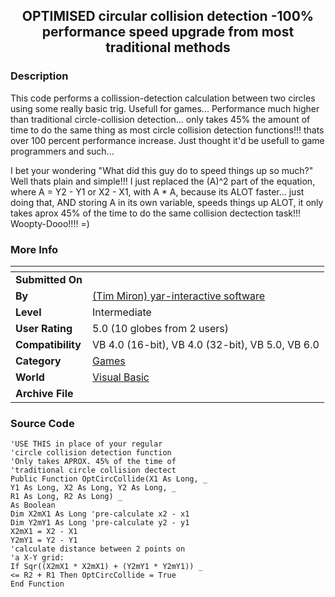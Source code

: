 ﻿<div align="center">

## OPTIMISED circular collision detection \-100% performance speed upgrade from most traditional methods


</div>

### Description

This code performs a collission-detection calculation between two circles using some really basic trig. Usefull for games... Performance much higher than traditional circle-collision detection... only takes 45% the amount of time to do the same thing as most circle collision detection functions!!! thats over 100 percent performance increase. Just thought it'd be usefull to game programmers and such...

I bet your wondering "What did this guy do to speed things up so much?" Well thats plain and simple!!! I just replaced the (A)^2 part of the equation, where A = Y2 - Y1 or X2 - X1, with A * A, because its ALOT faster... just doing that, AND storing A in its own variable, speeds things up ALOT, it only takes aprox 45% of the time to do the same collision dectection task!!! Woopty-Dooo!!!! =)
 
### More Info
 


<span>             |<span>
---                |---
**Submitted On**   |
**By**             |[\(Tim Miron\) yar\-interactive software](https://github.com/Planet-Source-Code/PSCIndex/blob/master/ByAuthor/tim-miron-yar-interactive-software.md)
**Level**          |Intermediate
**User Rating**    |5.0 (10 globes from 2 users)
**Compatibility**  |VB 4\.0 \(16\-bit\), VB 4\.0 \(32\-bit\), VB 5\.0, VB 6\.0
**Category**       |[Games](https://github.com/Planet-Source-Code/PSCIndex/blob/master/ByCategory/games__1-38.md)
**World**          |[Visual Basic](https://github.com/Planet-Source-Code/PSCIndex/blob/master/ByWorld/visual-basic.md)
**Archive File**   |[](https://github.com/Planet-Source-Code/tim-miron-yar-interactive-software-optimised-circular-collision-detection-100-performance-__1-27931/archive/master.zip)





### Source Code

```
'USE THIS in place of your regular
'circle collision detection function
'Only takes APROX. 45% of the time of
'traditional circle collision dectect
Public Function OptCircCollide(X1 As Long, _
Y1 As Long, X2 As Long, Y2 As Long, _
R1 As Long, R2 As Long) _
As Boolean
Dim X2mX1 As Long 'pre-calculate x2 - x1
Dim Y2mY1 As Long 'pre-calculate y2 - y1
X2mX1 = X2 - X1
Y2mY1 = Y2 - Y1
'calculate distance between 2 points on
'a X-Y grid:
If Sqr((X2mX1 * X2mX1) + (Y2mY1 * Y2mY1)) _
<= R2 + R1 Then OptCircCollide = True
End Function
```

